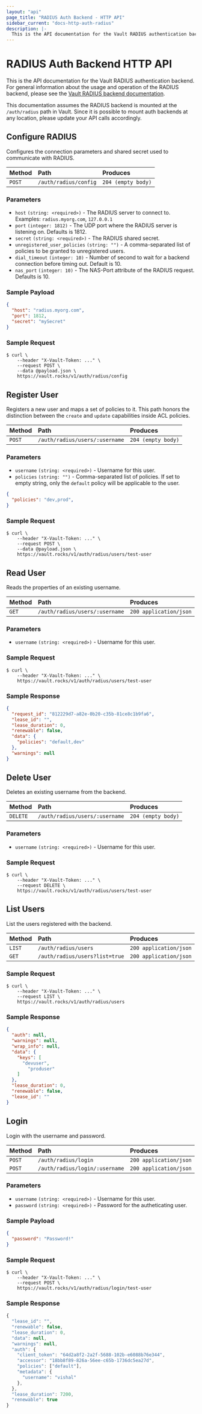 ```yaml
---
layout: "api"
page_title: "RADIUS Auth Backend - HTTP API"
sidebar_current: "docs-http-auth-radius"
description: |-
  This is the API documentation for the Vault RADIUS authentication backend.
---
```


# RADIUS Auth Backend HTTP API

This is the API documentation for the Vault RADIUS authentication backend. For
general information about the usage and operation of the RADIUS backend, please
see the [Vault RADIUS backend documentation](/docs/auth/radius.html).

This documentation assumes the RADIUS backend is mounted at the `/auth/radius`
path in Vault. Since it is possible to mount auth backends at any location,
please update your API calls accordingly.

## Configure RADIUS

Configures the connection parameters and shared secret used to communicate with 
RADIUS.

| Method   | Path                         | Produces               |
| :------- | :--------------------------- | :--------------------- |
| `POST`   | `/auth/radius/config`        | `204 (empty body)`     |

### Parameters

- `host` `(string: <required>)` - The RADIUS server to connect to. Examples: 
  `radius.myorg.com`, `127.0.0.1`
- `port` `(integer: 1812)` - The UDP port where the RADIUS server is listening
   on. Defaults is 1812.
- `secret` `(string: <required>)` - The RADIUS shared secret.
- `unregistered_user_policies` `(string: "")` - A comma-separated list of 
  policies to be granted to unregistered users.
- `dial_timeout` `(integer: 10)` - Number of second to wait for a backend 
  connection before timing out. Default is 10.
- `nas_port` `(integer: 10)` - The NAS-Port attribute of the RADIUS request. 
  Defaults is 10.

### Sample Payload

```json
{
  "host": "radius.myorg.com",
  "port": 1812,
  "secret": "mySecret"
}
```

### Sample Request

```
$ curl \
    --header "X-Vault-Token: ..." \
    --request POST \
    --data @payload.json \
    https://vault.rocks/v1/auth/radius/config
```

## Register User

Registers a new user and maps a set of policies to it.  This path honors the 
distinction between the `create` and `update` capabilities inside ACL policies.

| Method   | Path                         | Produces               |
| :------- | :--------------------------- | :--------------------- |
| `POST`   | `/auth/radius/users/:username` | `204 (empty body)`   |

### Parameters

- `username` `(string: <required>)` - Username for this user.
- `policies` `(string: "")` - Comma-separated list of policies.  If set to 
  empty string, only the `default` policy will be applicable to the user.

```json
{
  "policies": "dev,prod",
}
```

### Sample Request

```
$ curl \
    --header "X-Vault-Token: ..." \
    --request POST \
    --data @payload.json \
    https://vault.rocks/v1/auth/radius/users/test-user
```

## Read User

Reads the properties of an existing username.

| Method   | Path                         | Produces               |
| :------- | :--------------------------- | :--------------------- |
| `GET`   | `/auth/radius/users/:username` | `200 application/json`   |

### Parameters

- `username` `(string: <required>)` - Username for this user.

### Sample Request

```
$ curl \
    --header "X-Vault-Token: ..." \
    https://vault.rocks/v1/auth/radius/users/test-user
```

### Sample Response

```json
{
  "request_id": "812229d7-a82e-0b20-c35b-81ce8c1b9fa6",
  "lease_id": "",
  "lease_duration": 0,
  "renewable": false,
  "data": {
    "policies": "default,dev"
  },
  "warnings": null
}
```

## Delete User

Deletes an existing username from the backend.

| Method   | Path                         | Produces               |
| :------- | :--------------------------- | :--------------------- |
| `DELETE`   | `/auth/radius/users/:username` | `204 (empty body)`   |

### Parameters

- `username` `(string: <required>)` - Username for this user.

### Sample Request

```
$ curl \
    --header "X-Vault-Token: ..." \
    --request DELETE \
    https://vault.rocks/v1/auth/radius/users/test-user
```

## List Users

List the users registered with the backend.

| Method   | Path                         | Produces               |
| :------- | :--------------------------- | :--------------------- |
| `LIST`   | `/auth/radius/users`         | `200 application/json` |
| `GET`   | `/auth/radius/users?list=true` | `200 application/json` |

### Sample Request

```
$ curl \
    --header "X-Vault-Token: ..." \
    --request LIST \
    https://vault.rocks/v1/auth/radius/users
```

### Sample Response

```json
{
  "auth": null,
  "warnings": null,
  "wrap_info": null,
  "data": {
    "keys": [
      "devuser",
	    "produser"
    ]
  },
  "lease_duration": 0,
  "renewable": false,
  "lease_id": ""
}
```

## Login

Login with the username and password.

| Method   | Path                         | Produces               |
| :------- | :--------------------------- | :--------------------- |
| `POST`   | `/auth/radius/login`         | `200 application/json` |
| `POST`   | `/auth/radius/login/:username` | `200 application/json` |

### Parameters

- `username` `(string: <required>)` - Username for this user.
- `password` `(string: <required>)` - Password for the autheticating user.

### Sample Payload

```json
{
  "password": "Password!"
}
```

### Sample Request

```
$ curl \
    --header "X-Vault-Token: ..." \
    --request POST \
    https://vault.rocks/v1/auth/radius/login/test-user
```

### Sample Response

```javascript
{
  "lease_id": "",
  "renewable": false,
  "lease_duration": 0,
  "data": null,
  "warnings": null,
  "auth": {
    "client_token": "64d2a8f2-2a2f-5688-102b-e6088b76e344",
    "accessor": "18bb8f89-826a-56ee-c65b-1736dc5ea27d",
    "policies": ["default"],
    "metadata": {
      "username": "vishal"
    },
  },
  "lease_duration": 7200,
  "renewable": true
}
 ```
